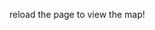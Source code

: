 reload the page to view the map!
<html> <head> <link href="https://unpkg.com/leaflet@1.7.1/dist/leaflet.css" rel="stylesheet"/> </head> <body> <div id="map" style="width: 100%; height: 750px;"></div> <script src="https://unpkg.com/leaflet@1.7.1/dist/leaflet.js"></script> <script> document.addEventListener("DOMContentLoaded", function() { var map = L.map('map', { crs: L.CRS.Simple, minZoom: -2, maxZoom: 4, }); var bounds = [[0, 0], [3000, 2208]]; var image = L.imageOverlay('../../../../../images/014-map-1.1-bremen-player.webp', bounds).addTo(map); map.on('load', function() { map.invalidateSize(); }); map.fitBounds(bounds); }); </script> </body> </html>



